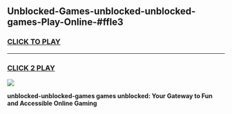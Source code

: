 
## Unblocked-Games-unblocked-unblocked-games-Play-Online-#ffle3
<h3>
<a href="https://premium.freeplayer.one?title=unblocked-unblocked-games&ref=27F">CLICK TO PLAY</a></h3>
<hr>

<h3>
<a href="https://premium.freeplayer.one?title=unblocked-unblocked-games&ref=27F">CLICK 2 PLAY</a>
  
</h3>

<a href="https://premium.freeplayer.one?title=unblocked-unblocked-games&ref=27F"><img src="https://clearcache.store/games.png"></a>


**unblocked-unblocked-games games unblocked: Your Gateway to Fun and Accessible Online Gaming**
